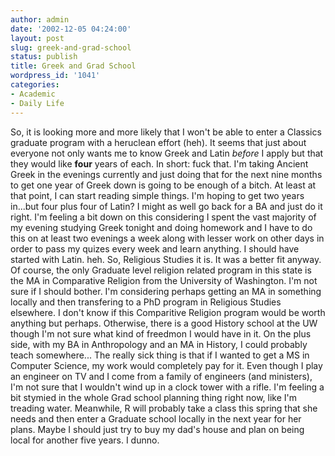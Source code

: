 ```yaml
---
author: admin
date: '2002-12-05 04:24:00'
layout: post
slug: greek-and-grad-school
status: publish
title: Greek and Grad School
wordpress_id: '1041'
categories:
- Academic
- Daily Life
---
```


So, it is looking more and more likely that I won't be able to enter a
Classics graduate program with a heruclean effort (heh). It seems that
just about everyone not only wants me to know Greek and Latin *before* I
apply but that they would like **four** years of each. In short: fuck
that. I'm taking Ancient Greek in the evenings currently and just doing
that for the next nine months to get one year of Greek down is going to
be enough of a bitch. At least at that point, I can start reading simple
things. I'm hoping to get two years in...but four plus four of Latin? I
might as well go back for a BA and just do it right. I'm feeling a bit
down on this considering I spent the vast majority of my evening
studying Greek tonight and doing homework and I have to do this on at
least two evenings a week along with lesser work on other days in order
to pass my quizes every week and learn anything. I should have started
with Latin. heh. So, Religious Studies it is. It was a better fit
anyway. Of course, the only Graduate level religion related program in
this state is the MA in Comparative Religion from the University of
Washington. I'm not sure if I should bother. I'm considering perhaps
getting an MA in something locally and then transfering to a PhD program
in Religious Studies elsewhere. I don't know if this Comparitive
Religion program would be worth anything but perhaps. Otherwise, there
is a good History school at the UW though I'm not sure what kind of
freedmon I would have in it. On the plus side, with my BA in
Anthropology and an MA in History, I could probably teach somewhere...
The really sick thing is that if I wanted to get a MS in Computer
Science, my work would completely pay for it. Even though I play an
engineer on TV and I come from a family of engineers (and ministers),
I'm not sure that I wouldn't wind up in a clock tower with a rifle. I'm
feeling a bit stymied in the whole Grad school planning thing right now,
like I'm treading water. Meanwhile, R will probably take a class this
spring that she needs and then enter a Graduate school locally in the
next year for her plans. Maybe I should just try to buy my dad's house
and plan on being local for another five years. I dunno.
